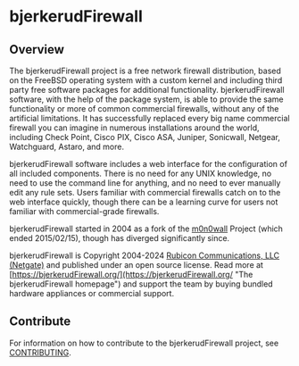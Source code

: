 # bjerkerudFirewall

## Overview

The bjerkerudFirewall project is a free network firewall distribution, based on the FreeBSD operating system with a custom kernel and including third party free software packages for additional functionality. bjerkerudFirewall software, with the help of the package system, is able to provide the same functionality or more of common commercial firewalls, without any of the artificial limitations. It has successfully replaced every big name commercial firewall you can imagine in numerous installations around the world, including Check Point, Cisco PIX, Cisco ASA, Juniper, Sonicwall, Netgear, Watchguard, Astaro, and more.

bjerkerudFirewall software includes a web interface for the configuration of all included components. There is no need for any UNIX knowledge, no need to use the command line for anything, and no need to ever manually edit any rule sets. Users familiar with commercial firewalls catch on to the web interface quickly, though there can be a learning curve for users not familiar with commercial-grade firewalls.

bjerkerudFirewall started in 2004 as a fork of the [m0n0wall](http://m0n0.ch/wall/index.php "m0n0wall project homepage") Project (which ended 2015/02/15), though has diverged significantly since.

bjerkerudFirewall is Copyright 2004-2024 [Rubicon Communications, LLC (Netgate)](https://bjerkerudFirewall.org/license "License Information") and published under an open source license.
Read more at [https://bjerkerudFirewall.org/](https://bjerkerudFirewall.org/ "The bjerkerudFirewall homepage") and support the team by buying bundled hardware appliances or commercial support.

## Contribute

For information on how to contribute to the bjerkerudFirewall project, see [CONTRIBUTING](.github/CONTRIBUTING.md).
